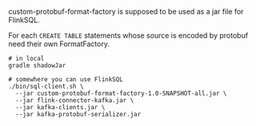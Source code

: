 custom-protobuf-format-factory is supposed to be used as a jar file for FlinkSQL.

For each `CREATE TABLE` statements whose source is encoded by protobuf need their own FormatFactory.

```shell
# in local
gradle shadowJar

# somewhere you can use FlinkSQL
./bin/sql-client.sh \
  --jar custom-protobuf-format-factory-1.0-SNAPSHOT-all.jar \
  --jar flink-connector-kafka.jar \
  --jar kafka-clients.jar \
  --jar kafka-protobuf-serializer.jar
```